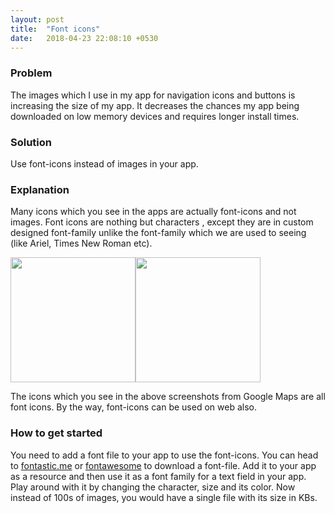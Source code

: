 ```yaml
---
layout: post
title:  "Font icons"
date:   2018-04-23 22:08:10 +0530
---
```

### Problem
The images which I use in my app for navigation icons and buttons is increasing the size of my app. It decreases the chances my app being downloaded on low memory devices and requires longer install times.

### Solution
Use font-icons instead of images in your app.

### Explanation
Many icons which you see in the apps are actually font-icons and not images. Font icons are nothing but characters , except they are in custom designed font-family unlike the font-family which we are used to seeing (like Ariel, Times New Roman etc).  

<img src="https://getdailyprogramming.github.io/images/2018-04-23-screenshot1.png" width="200"/><img src="https://getdailyprogramming.github.io/images/2018-04-23-screenshot2.png" width="200" />

The icons which you see in the above screenshots from Google Maps are all font icons. By the way, font-icons can be used on web also.

### How to get started
You need to add a font file to your app to use the font-icons. You can head to [fontastic.me](http://fontastic.me/) or [fontawesome](https://fontawesome.com/) to download a font-file. Add it to your app as a resource and then use it as a font family for a text field in your app. Play around with it by changing the character, size and its color. Now instead of 100s of images, you would have a single file with its size in KBs.

[screenshot1]: https://getdailyprogramming.github.io/images/2018-04-23-screenshot1.png
[screenshot2]: https://getdailyprogramming.github.io/images/2018-04-23-screenshot2.png

